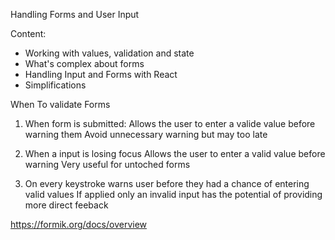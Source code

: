Handling Forms and User Input

Content:

- Working with values, validation and state
-  What's complex about forms
-  Handling Input and Forms with React
- Simplifications

When To validate Forms

1. When form is submitted:
Allows the user to enter a valide value before warning them
Avoid unnecessary warning but may too late

2. When a input is losing focus
Allows the user to enter a valid value before warning
Very useful for untoched forms

3. On every keystroke
warns user before they had a chance of entering valid values
If applied only an invalid input has the potential of providing more direct feeback

https://formik.org/docs/overview
